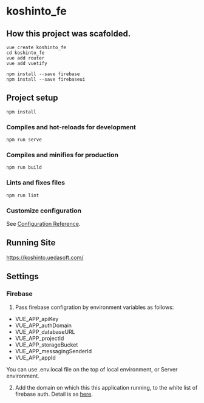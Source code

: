 # koshinto_fe

## How this project was scafolded.
```
vue create koshinto_fe
cd koshinto_fe
vue add router
vue add vuetify

npm install --save firebase
npm install --save firebaseui
```

## Project setup
```
npm install
```

### Compiles and hot-reloads for development
```
npm run serve
```

### Compiles and minifies for production
```
npm run build
```

### Lints and fixes files
```
npm run lint
```

### Customize configuration
See [Configuration Reference](https://cli.vuejs.org/config/).

## Running Site
https://koshinto.uedasoft.com/

## Settings

### Firebase
1. Pass firebase configration by environment variables as follows:
- VUE_APP_apiKey
- VUE_APP_authDomain
- VUE_APP_databaseURL
- VUE_APP_projectId
- VUE_APP_storageBucket
- VUE_APP_messagingSenderId
- VUE_APP_appId

You can use .env.local file on the top of local environment, or Server environment.

2. Add the domain on which this this application running, to the white list of firebase auth. Detail is as [here](https://qiita.com/UedaTakeyuki/items/f2553f540b0bf145177b).
